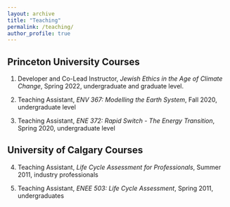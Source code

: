 ```yaml
---
layout: archive
title: "Teaching"
permalink: /teaching/
author_profile: true
---
```

## Princeton University Courses

 1. Developer and Co-Lead Instructor, *Jewish Ethics in the Age of Climate Change*, Spring 2022, undergraduate and graduate level.

 2. Teaching Assistant, *ENV 367: Modelling the Earth System*, Fall 2020, undergraduate level

 3. Teaching Assistant, *ENE 372: Rapid Switch - The Energy Transition*, Spring 2020, undergraduate level

## University of Calgary Courses

 4. Teaching Assistant, *Life Cycle Assessment for Professionals*, Summer 2011, industry professionals

5. Teaching Assistant, *ENEE 503: Life Cycle Assessment*, Spring 2011, undergraduates 



